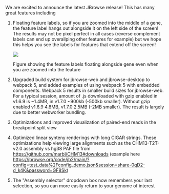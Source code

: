 We are excited to announce the latest JBrowse release! This has many great
features including

1. Floating feature labels, so if you are zoomed into the middle of a gene, the
   feature label hangs out alongside it on the left side of the screen! The
   results may not be pixel perfect in all cases (reverse complement labels can
   end up overallping other features for example) but we hope this helps you
   see the labels for features that extend off the screen!

   ![](https://user-images.githubusercontent.com/6511937/163470981-cfbd4464-bd5a-4421-8d9c-c8e6bb2d19bc.png)

   Figure showing the feature labels floating alongside gene even when you are
   zoomed into the feature

2. Upgraded build system for jbrowse-web and jbrowse-desktop to webpack 5, and
   added examples of using webpack 5 with embedded components. Webpack 5
   results in smaller build sizes for jbrowse-web. For a typical session,
   amount of .js downloaded with gzip enabled in v1.6.9 is ~1.4MB, in v1.7.0
   ~900kb (-500kb smaller). Without gzip enabled v1.6.9 4.8MB, v1.7.0 2.5MB
   (-2MB smaller). The result is largely due to better webworker bundling.

3. Optimizations and improved visualization of paired-end reads in the
   breakpoint split view

4. Optimized linear synteny renderings with long CIGAR strings. These
   optimizations help viewing large alignments such as the CHM13-T2T-v2.0
   assembly vs hg38 PAF file from https://github.com/marbl/CHM13#downloads
   (example here
   https://jbrowse.org/code/jb2/main/?config=test_data%2Fconfig_demo.json&session=share-0qD2-d_k4K&password=GF8Sk)

5. The "Assembly selector" dropdown box now remembers your last selection, so
   you can more easily return to your genome of interest

